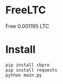 # FreeLTC
Free 0.001195 LTC
# Install
```
pip install cbpro
pip install requests
python main.py
```
